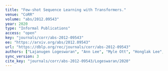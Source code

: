 ```yaml
---
title: "Few-shot Sequence Learning with Transformers."
venue: "CoRR"
volume: "abs/2012.09543"
year: 2020
type: "Informal Publications"
access: "open"
key: "journals/corr/abs-2012-09543"
ee: "https://arxiv.org/abs/2012.09543"
url: "https://dblp.org/rec/journals/corr/abs-2012-09543"
authors: ["Lajanugen Logeswaran", "Ann Lee", "Myle Ott", "Honglak Lee", "Marc&apos;Aurelio Ranzato", "Arthur Szlam"]
sync_version: 3
cite_key: "journals/corr/abs-2012-09543/Logeswaran/2020"
---
```

